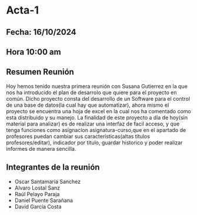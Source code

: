 # Acta-1
## Fecha: 16/10/2024
## Hora 10:00 am
## Resumen Reunión
Hoy hemos tenido nuestra primera reunión con Susana Gutierrez en la que nos ha introducido el plan de desarrolo que quiere para el proyecto en común.
Dicho proyecto consta del desarrollo de un Software para el control de una base de datos(la cual hay que automatizar), ahora mismo el proyecto se encuentra
una hoja de excel en la cual nos ha comentado como esta distribuido y su manejo.
La finalidad de este proyecto a día de hoy(sin material para analizar) es de realizar una interfaz de facil acceso, y que tenga funciones como
asignacion asignatura-curso,que en el apartado de profesores puedan cambiar sus características(altas títulos profesores/editar), indicador por titulo, 
guardar historico y poder realizar informes de manera sencilla.
## Integrantes de la reunión
- Oscar Santamaría Sanchez
- Alvaro Lostal Sanz
- Raúl Pelayo Paraja
- Daniel Puente Sarañana
- David García Costa
